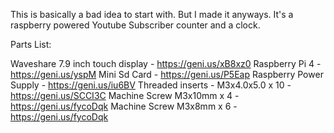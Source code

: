 This is basically a bad idea to start with. But I made it anyways. It's a raspberry powered Youtube Subscriber counter and a clock. 

Parts List: 

Waveshare 7.9 inch touch display - https://geni.us/xB8xz0
Raspberry Pi 4  - https://geni.us/yspM
Mini Sd Card - https://geni.us/P5Eap
Raspberry Power Supply - https://geni.us/iu6BV
Threaded inserts - M3x4.0x5.0 x 10 - https://geni.us/SCCI3C
Machine Screw M3x10mm x 4 - https://geni.us/fycoDqk
Machine Screw M3x8mm x 6 - https://geni.us/fycoDqk




